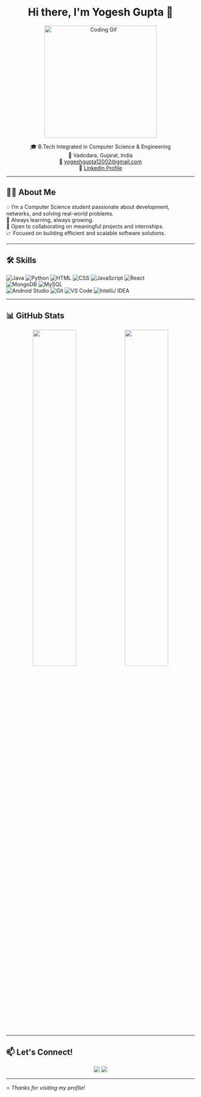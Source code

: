 <h1 align="center">Hi there, I'm Yogesh Gupta 👋</h1>

<p align="center">
  <img src="https://media.giphy.com/media/qgQUggAC3Pfv687qPC/giphy.gif" width="300" alt="Coding Gif">
</p>

<p align="center">
  🎓 B.Tech Integrated in Computer Science & Engineering  
  <br>
  📍 Vadodara, Gujarat, India  
  <br>
  📧 <a href="mailto:yogeshgupta12002@gmail.com">yogeshgupta12002@gmail.com</a>  
  <br>
  🔗 <a href="https://linkedin.com/in/001-yogesh-gupta">LinkedIn Profile</a>
</p>

---

## 🧑‍💻 About Me

💡 I’m a Computer Science student passionate about development, networks, and solving real-world problems.  
🌱 Always learning, always growing.  
🤝 Open to collaborating on meaningful projects and internships.  
📈 Focused on building efficient and scalable software solutions.

---

## 🛠 Skills

![Java](https://img.shields.io/badge/Java-ED8B00?style=flat&logo=java&logoColor=white)
![Python](https://img.shields.io/badge/Python-3776AB?style=flat&logo=python&logoColor=white)
![HTML](https://img.shields.io/badge/HTML5-E34F26?style=flat&logo=html5&logoColor=white)
![CSS](https://img.shields.io/badge/CSS3-1572B6?style=flat&logo=css3&logoColor=white)
![JavaScript](https://img.shields.io/badge/JavaScript-F7DF1E?style=flat&logo=javascript&logoColor=black)
![React](https://img.shields.io/badge/React-61DAFB?style=flat&logo=react&logoColor=black)  
![MongoDB](https://img.shields.io/badge/MongoDB-4EA94B?style=flat&logo=mongodb&logoColor=white)
![MySQL](https://img.shields.io/badge/MySQL-00758F?style=flat&logo=mysql&logoColor=white)  
![Android Studio](https://img.shields.io/badge/Android%20Studio-3DDC84?style=flat&logo=android-studio&logoColor=white)
![Git](https://img.shields.io/badge/Git-F05032?style=flat&logo=git&logoColor=white)
![VS Code](https://img.shields.io/badge/VS%20Code-007ACC?style=flat&logo=visual-studio-code&logoColor=white)
![IntelliJ IDEA](https://img.shields.io/badge/IntelliJ%20IDEA-000000?style=flat&logo=intellij-idea&logoColor=white)

---

## 📊 GitHub Stats

<p align="center">
  <img src="https://github-readme-stats.vercel.app/api?username=yogesh12002&show_icons=true&theme=radical" width="48%" />
  <img src="https://github-readme-streak-stats.herokuapp.com?user=your-github-username&theme=radical" width="48%" />
</p>

---

## 📫 Let's Connect!

<p align="center">
  <a href="mailto:yogeshgupta12002@gmail.com"><img src="https://img.shields.io/badge/Gmail-D14836?style=flat&logo=gmail&logoColor=white"/></a>
  <a href="https://linkedin.com/in/001-yogesh-gupta"><img src="https://img.shields.io/badge/LinkedIn-0077B5?style=flat&logo=linkedin&logoColor=white"/></a>
</p>

---

⭐️ *Thanks for visiting my profile!*
